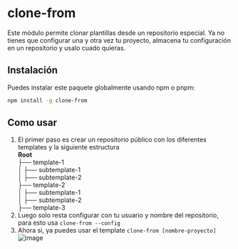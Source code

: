 # clone-from

Este módulo permite clonar plantillas desde un repositorio especial. Ya no tienes que configurar una y otra vez tu proyecto, almacena tu configuración en un repositorio y usalo cuado quieras.

## Instalación

Puedes instalar este paquete globalmente usando npm o pnpm:

```bash
npm install -g clone-from
```

## Como usar
1) El primer paso es crear un repositorio público con los diferentes templates y la siguiente estructura<br/>
**Root**<br/>
├── template-1<br/>
│ ├── subtemplate-1<br/>
│ ├── subtemplate-2<br/>
├── template-2<br/>
│ ├── subtemplate-1<br/>
│ ├── subtemplate-2<br/>
├── template-3<br/>
2) Luego solo resta configurar con tu usuario y nombre del repositorio, para esto usa `clone-from --config`
3) Ahora si, ya puedes usar el template `clone-from [nombre-proyecto]` <br/>
   ![image](https://github.com/user-attachments/assets/ee4fcf8b-289a-47aa-9673-cc95a1cc823d)
